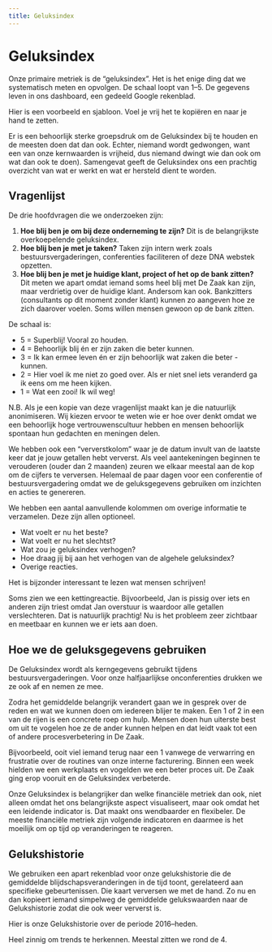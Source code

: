 ```yaml
---
title: Geluksindex
---
```

# Geluksindex

Onze primaire metriek is de “geluksindex”. Het is het enige ding dat we systematisch meten en opvolgen. De schaal loopt van 1–5. De gegevens leven in ons dashboard, een gedeeld Google rekenblad.

Hier is een voorbeeld en sjabloon. Voel je vrij het te kopiëren en naar je hand te zetten.

Er is een behoorlijk sterke groepsdruk om de Geluksindex bij te houden en de meesten doen dat dan ook. Echter, niemand wordt gedwongen, want een van onze kernwaarden is vrijheid, dus niemand dwingt wie dan ook om wat dan ook te doen). Samengevat geeft de Geluksindex ons een prachtig overzicht van wat er werkt en wat er hersteld dient te worden.

## Vragenlijst

De drie hoofdvragen die we onderzoeken zijn:

1. **Hoe blij ben je om bij deze onderneming te zijn?** Dit is de belangrijkste overkoepelende geluksindex.
1. **Hoe blij ben je met je taken?** Taken zijn intern werk zoals bestuursvergaderingen, conferenties faciliteren of deze DNA webstek opzetten.
1. **Hoe blij ben je met je huidige klant, project of het op de bank zitten?** Dit meten we apart omdat iemand soms heel blij met De Zaak kan zijn, maar verdrietig over de huidige klant. Andersom kan ook. Bankzitters (consultants op dit moment zonder klant) kunnen zo aangeven hoe ze zich daarover voelen. Soms willen mensen gewoon op de bank zitten.

De schaal is:

- 5 = Superblij! Vooral zo houden.
- 4 = Behoorlijk blij én er zijn zaken die beter kunnen.
- 3 = Ik kan ermee leven én er zijn behoorlijk wat zaken die beter - kunnen.
- 2 = Hier voel ik me niet zo goed over. Als er niet snel iets veranderd ga ik eens om me heen kijken.
- 1 = Wat een zooi! Ik wil weg!

N.B. Als je een kopie van deze vragenlijst maakt kan je die natuurlijk anonimiseren. Wij kiezen ervoor te weten wie er hoe over denkt omdat we een behoorlijk hoge vertrouwenscultuur hebben en mensen behoorlijk spontaan hun gedachten en meningen delen.

We hebben ook een “ververstkolom” waar je de datum invult van de laatste keer dat je jouw getallen hebt ververst. Als veel aantekeningen beginnen te verouderen (ouder dan 2 maanden) zeuren we elkaar meestal aan de kop om de cijfers te verversen. Helemaal de paar dagen voor een conferentie of bestuursvergadering omdat we de geluksgegevens gebruiken om inzichten en acties te genereren.

We hebben een aantal aanvullende kolommen om overige informatie te verzamelen. Deze zijn allen optioneel.

- Wat voelt er nu het beste?
- Wat voelt er nu het slechtst?
- Wat zou je geluksindex verhogen?
- Hoe draag jij bij aan het verhogen van de algehele geluksindex?
- Overige reacties.

Het is bijzonder interessant te lezen wat mensen schrijven!

Soms zien we een kettingreactie. Bijvoorbeeld, Jan is pissig over iets en anderen zijn triest omdat Jan overstuur is waardoor alle getallen verslechteren. Dat is natuurlijk prachtig! Nu is het probleem zeer zichtbaar en meetbaar en kunnen we er iets aan doen.

## Hoe we de geluksgegevens gebruiken

De Geluksindex wordt als kerngegevens gebruikt tijdens bestuursvergaderingen. Voor onze halfjaarlijkse onconferenties drukken we ze ook af en nemen ze mee.

Zodra het gemiddelde belangrijk verandert gaan we in gesprek over de reden en wat we kunnen doen om iedereen blijer te maken. Een 1 of 2 in een van de rijen is een concrete roep om hulp. Mensen doen hun uiterste best om uit te vogelen hoe ze de ander kunnen helpen en dat leidt vaak tot een of andere procesverbetering in De Zaak.

Bijvoorbeeld, ooit viel iemand terug naar een 1 vanwege de verwarring en frustratie over de routines van onze interne facturering. Binnen een week hielden we een werkplaats en vogelden we een beter proces uit. De Zaak ging erop vooruit en de Geluksindex verbeterde.

Onze Geluksindex is belangrijker dan welke financiële metriek dan ook, niet alleen omdat het ons belangrijkste aspect visualiseert, maar ook omdat het een leidende indicator is. Dat maakt ons wendbaarder en flexibeler. De meeste financiële metriek zijn volgende indicatoren en daarmee is het moeilijk om op tijd op veranderingen te reageren.

## Gelukshistorie

We gebruiken een apart rekenblad voor onze gelukshistorie die de gemiddelde blijdschapsveranderingen in de tijd toont, gerelateerd aan specifieke gebeurtenissen. Die kaart verversen we met de hand. Zo nu en dan kopieert iemand simpelweg de gemiddelde gelukswaarden naar de Gelukshistorie zodat die ook weer ververst is.

Hier is onze Gelukshistorie over de periode 2016–heden.

Heel zinnig om trends te herkennen. Meestal zitten we rond de 4.